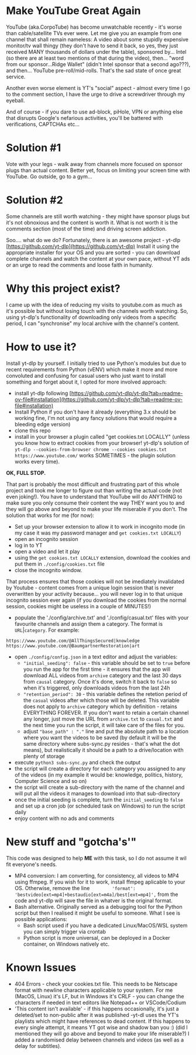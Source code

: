 # Make YouTube Great Again

YouTube (aka.CorpoTube) has become unwatchable recently - it's worse than cable/satellite TVs ever were.
Let me give you an example from one channel that shall remain nameless:
A video about some stupidly expensive monitor/tv wall thingy (they don't have to send it back, so yes, they just received MANY thousands of dollars under the table), sponsored by... Intel (so there are at least two mentions of that during the video), then... "word from our sponsor...Ridge Wallet" (didn't Intel sponsor that a second ago???), and then... YouTube pre-roll/mid-rolls. That's the sad state of once great service.

Another even worse element is YT's "social" aspect - almost every time I go to the comment section, I have the urge to drive a screwdriver through my eyeball.

And of course - if you dare to use ad-block, piHole, VPN or anything else that disrupts Google's nefarious activities, you'll be battered with verifications, CAPTCHAs etc...

# Solution #1
Vote with your legs - walk away from channels more focused on sponsor plugs than actual content.
Better yet, focus on limiting your screen time with YouTube. Go outside, go to a gym... 

# Solution #2
Some channels are still worth watching - they might have sponsor plugs but it's not obnoxious and the content is worth it.
What is not worth it is the comments section (most of the time) and driving screen addiction.

Soo.... what do we do?
Fortunately, there is an awesome project - yt-dlp [https://github.com/yt-dlp](https://github.com/yt-dlp)
Install it using the appropriate installer for your OS and you are sorted - you can download complete channels and watch the content at your own pace, without YT ads or an urge to read the comments and loose faith in humanity.

# Why this project exist?
I came up with the idea of reducing my visits to youtube.com as much as it's possible but without losing touch with the channels worth watching.
So, using yt-dlp's functionality of downloading only videos from a specific period, I can "synchronise" my local archive with the channel's content.

# How to use it?
Install yt-dlp by yourself. I initially tried to use Python's modules but due to recent requirements from Python (vENV) which make it more and more convoluted and confusing for casual users who just want to install something and forget about it, I opted for more involved approach:
* install yt-dlp following [https://github.com/yt-dlp/yt-dlp?tab=readme-ov-file#installation](https://github.com/yt-dlp/yt-dlp?tab=readme-ov-file#installation)
* Install Python if you don't have it already (everything 3.x should be working fine, I'm not using any fancy solutions that would require a bleeding edge version)
* clone this repo
* install in your browser a plugin called "get cookies.txt LOCALLY" (unless you know how to extract cookies from your browser! yt-dlp's solution of `yt-dlp --cookies-from-browser chrome --cookies cookies.txt https://www.youtube.com/` works SOMETIMES - the plugin solution works every time).

**OK, FULL STOP.**

That part is probably the most difficult and frustrating part of this whole project and took me longer to figure out than writing the actual code (not even joking!).
You have to understand that YouTube will do ANYTHING to make sure you only consume their content the way THEY want you to and they will go above and beyond to make your life miserable if you don't.
The solution that works for me (for now):
* Set up your browser extension to allow it to work in incognito mode (in my case it was my password manager and `get cookies.txt LOCALLY`)
* open an incognito session
* log in to YT
* open a video and let it play 
* using the `get cookies.txt LOCALLY` extension, download the cookies and put them in `./config/cookies.txt` file
* close the incognito window. 

That process ensures that those cookies will not be imediately invalidated by Youtube - content comes from a unique login session that is never overwritten by your activity because... you will never log in to that unique incognito session ever again (if you download the cookies from the normal session, cookies might be useless in a couple of MINUTES!)

* populate the './config/archive.txt' and './config/casual.txt' files with your favourite channels and assign them a category. The format is `URL`|`category`. For example:

```
https://www.youtube.com/@AllThingsSecured|knowledge
https://www.youtube.com/@BaumgartnerRestoration|art
```
* open `./config/config.json` in a text editor and adjust the variables:
    * `"initial_seeding": false` - this variable should be set to `true` before you run the app for the first time - it ensures that the app will download ALL videos from `archive` category and the last 30 days from `causal` category. Once it's done, switch  it back to `false` so when it's triggered, only downloads videos from the last 24h
    * `"retention_period": 30` - this variable defines the retetion period of the `casual` videos after which those will be deleted. This variable does not apply to `archive` category which by definition - retains EVERYTHING FOREVER. If you don't want to retain a certain channel any longer, just move the URL from  `archive.txt` to `casual.txt` and the next time you run the script, it will take care of the files for you.
    * adjust `"base_path" : "."` line and put the absolute path to a location where you want the videos to be saved (by default it will be the same directory where subs-sync.py resides - that's what the dot means), but realistically it should be a path to a drive/location with plenty of storage
* execute `python3 subs-sync.py` and check the output
* the script will create a directory for each category you assigned to any of the videos (in my example it would be: knowledge, politics, history, Computer Science and so on)
* the script will create a sub-directory with the name of the channel and will put all the videos it manages to download into that sub-directory
* once the initial seeding is complete, turn the `initial_seeding` to `false` and set up a cron job (or scheduled task on Windows) to run the script daily
* enjoy content with no ads and comments

# New stuff and "gotcha's'"
This code was designed to help **ME** with this task, so I do not assume it wil fit everyone's needs.
* MP4 conversion: I am converting, for consistency, all videos to MP4 using ffmpeg. If you wish for it to work, install ffmpeg aplicable to your OS. Otherwise, remove the line `        'format': 'bestvideo[ext=mp4]+bestaudio[ext=m4a]/best[ext=mp4]',` from the code and yt-dlp will save the file in whatver is the original format.
* Bash alternative. Originally served as a debugging tool for the Python script but then I realised it might be useful to someone.
What I see is possible applications:
    * Bash script used if you have a dedicated Linux/MacOS/WSL system you can simply trigger via crontab
    * Python script is more universal, can be deployed in a Docker container, on Windows natively etc.

# Known Issues
* 404 Errors - check your cookies.txt file. This needs to be Netscape format with newline characters applicable to your system. For me (MacOS, Linux) it's LF, but in Windows it's CRLF - you can change the characters if needed in text editors like Notepad++ or VSCode/Codium
* 'This content isn't available' - if this happens occasionally, it's just a deleted/set to non-public after it was published -yt-dl uses the YT's playlists which might have references to dead content. If this happens to every single attempt, it means YT got wise and shadow ban you :) (did I mentioned they will go above and beyond to make your life miserable?) I added a randomised delay between channels and videos (as well as a delay for subtitles).